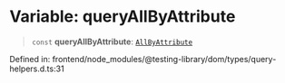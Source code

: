 # Variable: queryAllByAttribute

> `const` **queryAllByAttribute**: [`AllByAttribute`](../type-aliases/AllByAttribute.md)

Defined in: frontend/node\_modules/@testing-library/dom/types/query-helpers.d.ts:31
